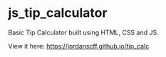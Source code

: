 # js_tip_calculator
Basic Tip Calculator built using HTML, CSS and JS.

View it here:
https://jordanscff.github.io/tip_calc
